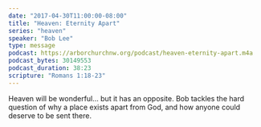 ```yaml
---
date: "2017-04-30T11:00:00-08:00"
title: "Heaven: Eternity Apart"
series: "heaven"
speaker: "Bob Lee"
type: message
podcast: https://arborchurchnw.org/podcast/heaven-eternity-apart.m4a
podcast_bytes: 30149553 
podcast_duration: 38:23
scripture: "Romans 1:18-23"
---
```


Heaven will be wonderful... but it has an opposite. Bob tackles the hard question of why a place exists apart from God, and how anyone could deserve to be sent there.

